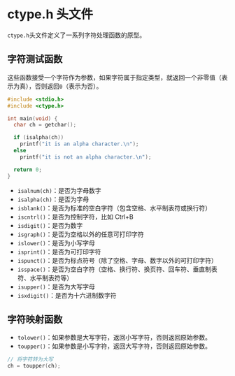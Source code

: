 # ctype.h 头文件

`ctype.h`头文件定义了一系列字符处理函数的原型。

## 字符测试函数

这些函数接受一个字符作为参数，如果字符属于指定类型，就返回一个非零值（表示为真），否则返回`0`（表示为否）。

```c
#include <stdio.h>
#include <ctype.h>

int main(void) {
  char ch = getchar();

  if (isalpha(ch))
    printf("it is an alpha character.\n");
  else
    printf("it is not an alpha character.\n");

  return 0;
}
```

- `isalnum(ch)`：是否为字母数字
- `isalpha(ch)`：是否为字母
- `isblank()`：是否为标准的空白字符（包含空格、水平制表符或换行符）
- `iscntrl()`：是否为控制字符，比如 Ctrl+B
- `isdigit()`：是否为数字
- `isgraph()`：是否为空格以外的任意可打印字符
- `islower()`：是否为小写字母
- `isprint()`：是否为可打印字符
- `ispunct()`：是否为标点符号（除了空格、字母、数字以外的可打印字符）
- `isspace()`：是否为空白字符（空格、换行符、换页符、回车符、垂直制表符、水平制表符等）
- `isupper()`：是否为大写字母
- `isxdigit()`：是否为十六进制数字符

## 字符映射函数

- `tolower()`：如果参数是大写字符，返回小写字符，否则返回原始参数。
- `toupper()`：如果参数是小写字符，返回大写字符，否则返回原始参数。

```c
// 将字符转为大写
ch = toupper(ch);
```
